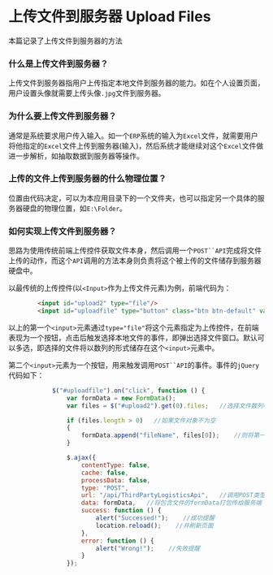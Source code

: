 # 上传文件到服务器 Upload Files
本篇记录了上传文件到服务器的方法

### 什么是上传文件到服务器？
上传文件到服务器指用户上传指定本地文件到服务器的能力。如在个人设置页面，用户设置头像就需要上传头像`.jpg`文件到服务器。

### 为什么要上传文件到服务器？
通常是系统要求用户传入输入。如一个`ERP`系统的输入为`Excel`文件，就需要用户将他指定的`Excel`文件上传到服务器(输入)，然后系统才能继续对这个`Excel`文件做进一步解析，如抽取数据到服务器等操作。

### 上传的文件上传到服务器的什么物理位置？
位置由代码决定，可以为本应用目录下的一个文件夹，也可以指定另一个具体的服务器硬盘的物理位置，如`E:\Folder`。

### 如何实现上传文件到服务器？
思路为使用传统前端上传控件获取文件本身，然后调用一个`POST``API`完成将文件上传的动作，而这个`API`调用的方法本身则负责将这个被上传的文件储存到服务器硬盘中。

以最传统的上传控件(以`<Input>`作为上传文件元素)为例，前端代码为：
```html
        <input id="upload2" type="file"/>
        <input id="uploadfile" type="button" class="btn btn-default" value="上传文件" />
```

以上的第一个`<input>`元素通过`type="file"`将这个元素指定为上传控件，在前端表现为一个按钮，点击后触发选择本地文件的事件，即弹出选择文件窗口。默认可以多选，即选择的文件将以数列的形式储存在这个`<input>`元素中。

第二个`<input>`元素为一个按钮，用来触发调用`POST``API`的事件。事件的`jQuery`代码如下：
```javascript
            $("#uploadfile").on("click", function () {
                var formData = new FormData();
                var files = $("#upload2").get(0).files;   //选择文件数列中的第一个文件对象

                if (files.length > 0)   //如果文件对象不为空
                {
                    formData.append("fileName", files[0]);    //则将第一个文件以它自己的名字添加到formData中
                }

                $.ajax({
                    contentType: false,
                    cache: false,
                    processData: false,
                    type: "POST",
                    url: "/api/ThirdPartyLogisticsApi",   //调用POST类型的Api
                    data: formData,   //将包含文件的formData打包传给服务端
                    success: function () {
                        alert("Successed!");    //成功提醒
                        location.reload();    //并刷新页面
                    },
                    error: function () {
                        alert("Wrong!");    //失败提醒
                    }
                });
```

